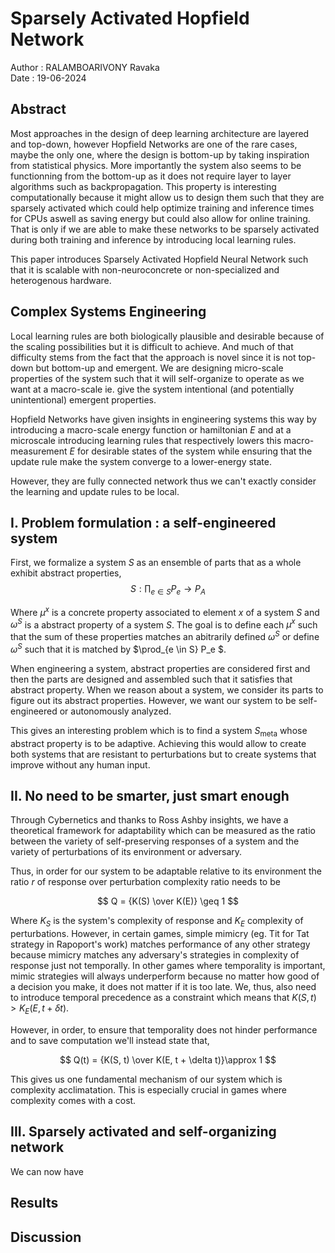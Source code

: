 # Sparsely Activated Hopfield Network 

Author : RALAMBOARIVONY Ravaka \
Date : 19-06-2024

## Abstract

Most approaches in the design of deep learning architecture are layered and top-down, however Hopfield Networks are one of the rare cases, maybe the only one, where the design is bottom-up by taking inspiration from statistical physics. More importantly the system also seems to be functionning from the bottom-up as it does not require layer to layer algorithms such as backpropagation. This property is interesting computationally because it might allow us to design them such that they are sparsely activated which could  help optimize training and inference times for CPUs aswell as saving energy but could also allow for online training. That is only if we are able to make these networks to be sparsely activated during both training and inference by introducing local learning rules.

This paper introduces Sparsely Activated Hopfield Neural Network such that it is scalable with non-neuroconcrete or non-specialized and heterogenous hardware.

## Complex Systems Engineering

Local learning rules are both biologically plausible and desirable because of the scaling possibilities but it is difficult to achieve. And much of that difficulty stems from the fact that the approach is novel since it is not top-down but bottom-up and emergent. We are designing micro-scale properties of the system such that it will self-organize to operate as we want at a macro-scale ie. give the system intentional (and potentially unintentional) emergent properties.

Hopfield Networks have given insights in engineering systems this way by introducing a macro-scale energy function or hamiltonian $E$ and at a microscale introducing learning rules that respectively lowers this macro-measurement $E$ for desirable states of the system while ensuring that the update rule make the system converge to a lower-energy state.

However, they are fully connected network thus we can't exactly consider the learning and update rules to be local. 

## I. Problem formulation : a self-engineered system

First, we formalize a system $S$ as an ensemble of parts that as a whole exhibit abstract properties,
$$
S : \prod_{e \in S} P_e \rightarrow P_A
$$

Where $\mu^x$ is a concrete property associated to element $x$ of a system $S$ and $\omega^S$ is a abstract property of a system $S$. The goal is to define each $\mu^x$ such that the sum of these properties matches an abitrarily defined $\omega^S$ or define $\omega^S$ such that it is matched by $\prod_{e \in S} P_e $.

When engineering a system, abstract properties are considered first and then the parts are designed and assembled such that it satisfies that abstract property. When we reason about a system, we consider its parts to figure out its abstract properties. However, we want our system to be self-engineered or autonomously analyzed.

This gives an interesting problem which is to find a system $S_{\text{meta}}$ whose abstract property is to be adaptive. Achieving this would allow to create both systems that are resistant to perturbations but to create systems that improve without any human input.

## II. No need to be smarter, just smart enough

Through Cybernetics and thanks to Ross Ashby insights, we have a theoretical framework for adaptability which can be measured as the ratio between the variety of self-preserving responses of a system and the variety of perturbations of its environment or adversary.

Thus, in order for our system to be adaptable relative to its environment the ratio $r$ of response over perturbation complexity ratio needs to be 

$$ Q = {K(S) \over K(E)} \geq 1 $$

Where $K_S$ is the system's complexity of response and $K_E$ complexity of perturbations.
However, in certain games, simple mimicry (eg. Tit for Tat strategy in Rapoport's work) matches performance of any other strategy because mimicry matches any adversary's strategies in complexity of response just not temporally. In other games where temporality is important, mimic strategies will always underperform because no matter how good of a decision you make, it does not matter if it is too late. We, thus, also need to introduce temporal precedence as a constraint which means that $K(S, t) > K_E(E, t+\delta t)$.

However, in order, to ensure that temporality does not hinder performance and to save computation we'll instead state that,

$$
Q(t) = {K(S, t) \over K(E, t + \delta t)}\approx 1
$$

This gives us one fundamental mechanism of our system which is complexity acclimatation. This is especially crucial in games where complexity comes with a cost.

## III. Sparsely activated and self-organizing network

We can now have

## Results



## Discussion